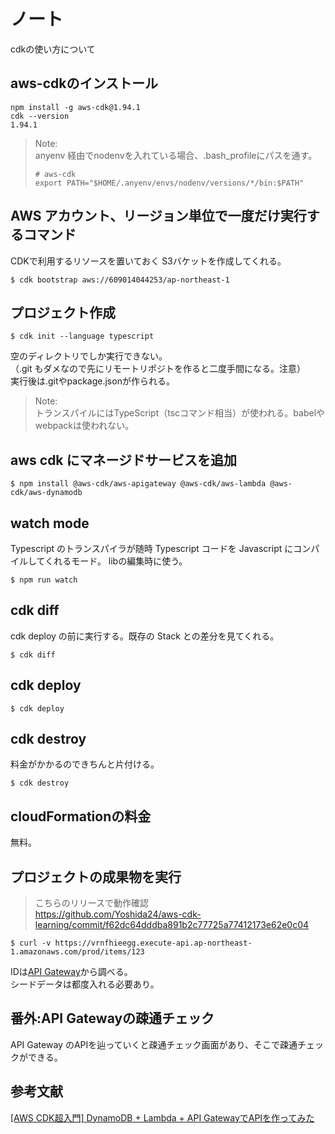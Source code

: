 # ノート
cdkの使い方について

## aws-cdkのインストール

```
npm install -g aws-cdk@1.94.1
cdk --version
1.94.1
```

> Note:  
anyenv 経由でnodenvを入れている場合、.bash_profileにパスを通す。
> ```
> # aws-cdk
> export PATH="$HOME/.anyenv/envs/nodenv/versions/*/bin:$PATH"
> ```

## AWS アカウント、リージョン単位で一度だけ実行するコマンド
CDKで利用するリソースを置いておく S3バケットを作成してくれる。
```
$ cdk bootstrap aws://609014044253/ap-northeast-1
```


## プロジェクト作成

```
$ cdk init --language typescript
```

空のディレクトリでしか実行できない。  
（.git もダメなので先にリモートリポジトを作ると二度手間になる。注意）  
実行後は.gitやpackage.jsonが作られる。

> Note:  
トランスパイルにはTypeScript（tscコマンド相当）が使われる。babelやwebpackは使われない。

## aws cdk にマネージドサービスを追加

```
$ npm install @aws-cdk/aws-apigateway @aws-cdk/aws-lambda @aws-cdk/aws-dynamodb
```

## watch mode
Typescript のトランスパイラが随時 Typescript コードを Javascript にコンパイルしてくれるモード。
libの編集時に使う。

```
$ npm run watch
```

## cdk diff
cdk deploy の前に実行する。既存の Stack との差分を見てくれる。

```
$ cdk diff
```

## cdk deploy

```
$ cdk deploy
```

## cdk destroy
料金がかかるのできちんと片付ける。

```
$ cdk destroy
```

## cloudFormationの料金
無料。

## プロジェクトの成果物を実行
> こちらのリリースで動作確認  
https://github.com/Yoshida24/aws-cdk-learning/commit/f62dc64dddba891b2c77725a77412173e62e0c04

```
$ curl -v https://vrnfhieegg.execute-api.ap-northeast-1.amazonaws.com/prod/items/123
```
IDは[API Gateway](https://ap-northeast-1.console.aws.amazon.com/apigateway/main/apis?region=ap-northeast-1)から調べる。  
シードデータは都度入れる必要あり。

## 番外:API Gatewayの疎通チェック
API Gateway のAPIを辿っていくと疎通チェック画面があり、そこで疎通チェックができる。

## 参考文献
[\[AWS CDK超入門\] DynamoDB + Lambda + API GatewayでAPIを作ってみた](https://dev.classmethod.jp/articles/aws-cdk-101-typescript/)